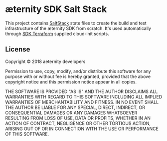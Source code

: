 æternity SDK Salt Stack
=======================

This project contains [SaltStack] state files to create the build and test
infrastructure of the æternity SDK from scratch. It's used automatically through
[SDK Terraform] supplied cloud-init scripts.

[SaltStack]: https://saltstack.com/
[SDK Terraform]: https://github.com/aeternity/sdk-terraform

License
-------

Copyright © 2018 aeternity developers

Permission to use, copy, modify, and/or distribute this software for any
purpose with or without fee is hereby granted, provided that the above
copyright notice and this permission notice appear in all copies.

THE SOFTWARE IS PROVIDED "AS IS" AND THE AUTHOR DISCLAIMS ALL WARRANTIES WITH
REGARD TO THIS SOFTWARE INCLUDING ALL IMPLIED WARRANTIES OF MERCHANTABILITY
AND FITNESS. IN NO EVENT SHALL THE AUTHOR BE LIABLE FOR ANY SPECIAL, DIRECT,
INDIRECT, OR CONSEQUENTIAL DAMAGES OR ANY DAMAGES WHATSOEVER RESULTING FROM
LOSS OF USE, DATA OR PROFITS, WHETHER IN AN ACTION OF CONTRACT, NEGLIGENCE OR
OTHER TORTIOUS ACTION, ARISING OUT OF OR IN CONNECTION WITH THE USE OR
PERFORMANCE OF THIS SOFTWARE.
